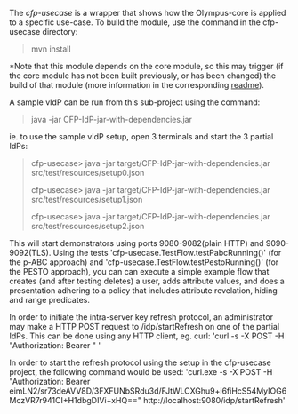 The *cfp-usecase* is a wrapper that shows how the Olympus-core is applied to a specific use-case. To build the module, use the command in the cfp-usecase directory:

>mvn install

*Note that this module depends on the core module, so this may trigger (if the core module has not been built previously, or has been changed) the build of that module (more information in the corresponding [readme](../core/README.md)).


A sample vIdP can be run from this sub-project using the command:

>java -jar CFP-IdP-jar-with-dependencies.jar

ie. to use the sample vIdP setup, open 3 terminals and start the 3 partial IdPs:

>cfp-usecase> java -jar target/CFP-IdP-jar-with-dependencies.jar src/test/resources/setup0.json 
>
>cfp-usecase> java -jar target/CFP-IdP-jar-with-dependencies.jar src/test/resources/setup1.json 
>
>cfp-usecase> java -jar target/CFP-IdP-jar-with-dependencies.jar src/test/resources/setup2.json

This will start demonstrators using ports 9080-9082(plain HTTP) and 9090-9092(TLS). Using the tests 'cfp-usecase.TestFlow.testPabcRunning()' (for the p-ABC approach) and 'cfp-usecase.TestFlow.testPestoRunning()' (for the PESTO approach), you can can execute a simple example flow that creates (and after testing deletes) a user, adds attribute values, and does a presentation adhering to a policy that includes attribute revelation, hiding and range predicates. 

In order to initiate the intra-server key refresh protocol, an administrator may make a HTTP POST request to /idp/startRefresh on one of the partial IdPs. This can be done using any HTTP client, eg. curl: 'curl -s -X POST -H "Authorization: Bearer " '

In order to start the refresh protocol using the setup in the cfp-usecase project, the following command would be used: 'curl.exe -s -X POST -H "Authorization: Bearer eimLN2/sr73deAVV8D/3FXFUNbSRdu3d/FJtWLCXGhu9+i6fiHcS54MyIOG6MczVR7r941CI+H1dbgDIVi+xHQ==" http://localhost:9080/idp/startRefresh'

